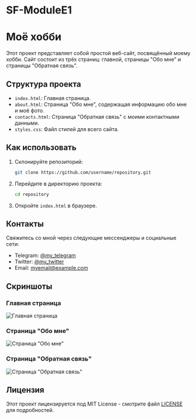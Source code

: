 # SF-ModuleE1

# Моё хобби

Этот проект представляет собой простой веб-сайт, посвящённый моему хобби. Сайт состоит из трёх страниц: главной, страницы "Обо мне" и страницы "Обратная связь".

## Структура проекта

- `index.html`: Главная страница.
- `about.html`: Страница "Обо мне", содержащая информацию обо мне и моё фото.
- `contacts.html`: Страница "Обратная связь" с моими контактными данными.
- `styles.css`: Файл стилей для всего сайта.

## Как использовать

1. Склонируйте репозиторий:
    ```bash
    git clone https://github.com/username/repository.git
    ```

2. Перейдите в директорию проекта:
    ```bash
    cd repository
    ```

3. Откройте `index.html` в браузере.

## Контакты

Свяжитесь со мной через следующие мессенджеры и социальные сети:

- Telegram: [@my_telegram](https://t.me/my_telegram)
- Twitter: [@my_twitter](https://twitter.com/my_twitter)
- Email: [myemail@example.com](mailto:myemail@example.com)

## Скриншоты

### Главная страница

![Главная страница](path/to/screenshot1.png)

### Страница "Обо мне"

![Страница "Обо мне"](path/to/screenshot2.png)

### Страница "Обратная связь"

![Страница "Обратная связь"](path/to/screenshot3.png)

## Лицензия

Этот проект лицензируется под MIT License - смотрите файл [LICENSE](LICENSE) для подробностей.
